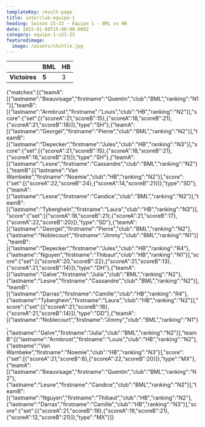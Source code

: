 ```yaml
---
templateKey: result-page
title: interclub-equipe-1
heading: Saison 21-22 - Équipe 1 - BML vs HB
date: 2022-01-08T15:00:00.000Z
category: equipe-1-s21-22
featuredimage:
  image: /assets/shuttle.jpg
---
```

|               | BML   | HB |
| ------------- | ----- | --- |
| **Victoires** | **5** | 3   |

<scoreboard>{"matches":[{"teamA":[{"lastname":"Beauvisage","firstname":"Quentin","club":"BML","ranking":"N1"}],"teamB":[{"lastname":"Armbrust","firstname":"Louis","club":"HB","ranking":"N2"}],"score":{"set":[{"scoreA":21,"scoreB":15},{"scoreA":18,"scoreB":21},{"scoreA":21,"scoreB":18}]},"type":"SH"},{"teamA":[{"lastname":"Georgel","firstname":"Pierre","club":"BML","ranking":"N2"}],"teamB":[{"lastname":"Depecker","firstname":"Jules","club":"HB","ranking":"N3"}],"score":{"set":[{"scoreA":21,"scoreB":15},{"scoreA":18,"scoreB":21},{"scoreA":16,"scoreB":21}]},"type":"SH"},{"teamA":[{"lastname":"Lesne","firstname":"Cassandre","club":"BML","ranking":"N2"}],"teamB":[{"lastname":"Van Wambeke","firstname":"Noemie","club":"HB","ranking":"N2"}],"score":{"set":[{"scoreA":22,"scoreB":24},{"scoreA":14,"scoreB":21}]},"type":"SD"},{"teamA":[{"lastname":"Lesne","firstname":"Candice","club":"BML","ranking":"N2"}],"teamB":[{"lastname":"Tyberghein","firstname":"Laura","club":"HB","ranking":"N3"}],"score":{"set":[{"scoreA":18,"scoreB":21},{"scoreA":21,"scoreB":17},{"scoreA":22,"scoreB":20}]},"type":"SD"},{"teamA":[{"lastname":"Georgel","firstname":"Pierre","club":"BML","ranking":"N2"},{"lastname":"Noblecourt","firstname":"Jimmy","club":"BML","ranking":"N1"}],"teamB":[{"lastname":"Depecker","firstname":"Jules","club":"HB","ranking":"R4"},{"lastname":"Nguyen","firstname":"Thibaut","club":"HB","ranking":"N1"}],"score":{"set":[{"scoreA":20,"scoreB":22},{"scoreA":21,"scoreB":13},{"scoreA":21,"scoreB":14}]},"type":"DH"},{"teamA":[{"lastname":"Galve","firstname":"Julia","club":"BML","ranking":"N2"},{"lastname":"Lesne","firstname":"Cassandre","club":"BML","ranking":"N2"}],"teamB":[{"lastname":"Darras","firstname":"Camille","club":"HB","ranking":"R4"},{"lastname":"Tyberghein","firstname":"Laura","club":"HB","ranking":"N2"}],"score":{"set":[{"scoreA":21,"scoreB":16},{"scoreA":21,"scoreB":14}]},"type":"DD"},{"teamA":[{"lastname":"Noblecourt","firstname":"Jimmy","club":"BML","ranking":"N1"},{"lastname":"Galve","firstname":"Julia","club":"BML","ranking":"N2"}],"teamB":[{"lastname":"Armbrust","firstname":"Louis","club":"HB","ranking":"N2"},{"lastname":"Van Wambeke","firstname":"Noemie","club":"HB","ranking":"N3"}],"score":{"set":[{"scoreA":21,"scoreB":8},{"scoreA":22,"scoreB":20}]},"type":"MX"},{"teamA":[{"lastname":"Beauvisage","firstname":"Quentin","club":"BML","ranking":"N2"},{"lastname":"Lesne","firstname":"Candice","club":"BML","ranking":"N2"}],"teamB":[{"lastname":"Nguyen","firstname":"Thibaut","club":"HB","ranking":"N2"},{"lastname":"Darras","firstname":"Camille","club":"HB","ranking":"N3"}],"score":{"set":[{"scoreA":21,"scoreB":19},{"scoreA":19,"scoreB":21},{"scoreA":12,"scoreB":21}]},"type":"MX"}]}</scoreboard>